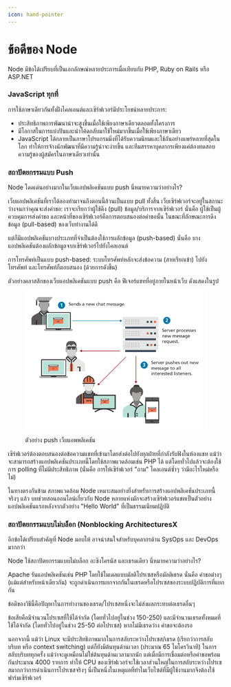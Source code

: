 ```yaml
---
icon: hand-pointer
---
```


# ข้อดีของ Node

Node มีข้อได้เปรียบที่เป็นเอกลักษณ์หลายประการเมื่อเทียบกับ PHP, Ruby on Rails หรือ ASP.NET

### JavaScript ทุกที่

การใช้ภาษาเดียวกันทั้งฝั่งไคลเอนต์และเซิร์ฟเวอร์มีประโยชน์หลายประการ:

* ประสิทธิภาพการพัฒนาน่าจะสูงขึ้นเมื่อใช้เพียงภาษาเดียวตลอดทั้งโครงการ
* มีโอกาสในการแบ่งปันและนำโค้ดกลับมาใช้ใหม่มากขึ้นเมื่อใช้เพียงภาษาเดียว
* JavaScript ได้กลายเป็นภาษาโปรแกรมมิ่งที่ได้รับความนิยมและใช้กันอย่างแพร่หลายที่สุดในโลก ทำให้การจ้างนักพัฒนาที่มีความรู้น่าจะง่ายขึ้น และทีมสรรหาบุคลากรเพียงแค่ต้องทดสอบความรู้ของผู้สมัครในภาษาเดียวเท่านั้น

### สถาปัตยกรรมแบบ Push

Node โดดเด่นอย่างมากในเว็บแอปพลิเคชันแบบ push นี่หมายความว่าอย่างไร?&#x20;

เว็บแอปพลิเคชันที่เราได้ลองทำมาจนถึงตอนนี้ล้วนเป็นแบบ pull ทั้งสิ้น เว็บเซิร์ฟเวอร์จะอยู่ในสถานะว่างจนกว่าคุณจะส่งคำขอ: เราจะเรียกว่าผู้ใช้ดึง (pull) ข้อมูล/บริการจากเซิร์ฟเวอร์ นั่นคือ ผู้ใช้เป็นผู้ควบคุมการส่งคำขอ และหน้าที่ของเซิร์ฟเวอร์คือการตอบสนองต่อคำขอนั้น ในขณะที่ลักษณะการดึงข้อมูล (pull-based) ของเว็บทำงานได้ดี&#x20;

แต่ก็มีแอปพลิเคชันบางประเภทที่จำเป็นต้องใช้การผลักข้อมูล (push-based) นั่นคือ บางแอปพลิเคชันต้องผลักข้อมูลจากเซิร์ฟเวอร์ไปยังไคลเอนต์&#x20;

การโทรศัพท์เป็นแบบ push-based: ระบบโทรศัพท์หลักจะส่งข้อความ (สายเรียกเข้า) ไปยังโทรศัพท์ และโทรศัพท์ก็ตอบสนอง (ด้วยการดังขึ้น)

ตัวอย่างคลาสสิกของเว็บแอปพลิเคชันแบบ push คือ ฟีเจอร์แชทที่อยู่ภายในหน้าเว็บ ดังแสดงในรูป

<figure><img src="../../.gitbook/assets/image.png" alt=""><figcaption><p>ตัวอย่าง push เว็บแอพพลิเคชัน</p></figcaption></figure>

เซิร์ฟเวอร์ต้องตอบสนองต่อข้อความแชทที่เข้ามาโดยส่งต่อไปยังทุกฝ่ายที่กำลังรับฟังในห้องแชท แม้ว่าจะสามารถสร้างแอปพลิเคชันประเภทนี้โดยใช้สภาพแวดล้อมเช่น PHP ได้ แต่โดยทั่วไปแล้วจะต้องใช้การ polling ที่ไม่มีประสิทธิภาพ (นั่นคือ การให้เซิร์ฟเวอร์ "ถาม" ไคลเอนต์ซ้ำๆ ว่ามีอะไรใหม่หรือไม่)&#x20;

ในทางตรงกันข้าม สภาพแวดล้อม Node เหมาะสมอย่างยิ่งสำหรับการสร้างแอปพลิเคชันประเภทนี้ จริงๆ แล้ว บทช่วยสอนออนไลน์เกี่ยวกับ Node หลายแห่งมักจะสร้างเซิร์ฟเวอร์แชทเป็นตัวอย่างแอปพลิเคชันแรกหลังจากตัวอย่าง "Hello World" ที่เป็นธรรมเนียมปฏิบัติ



### สถาปัตยกรรมแบบไม่บล็อก (Nonblocking ArchitecturesX

อีกข้อได้เปรียบสำคัญที่ Node มอบให้ อาจน่าสนใจสำหรับบุคลากรด้าน SysOps และ DevOps มากกว่า&#x20;

Node ใช้สถาปัตยกรรมแบบไม่บล็อก อะซิงโครนัส และเธรดเดียว นี่หมายความว่าอย่างไร?&#x20;

Apache รันแอปพลิเคชันเช่น PHP โดยใช้โมเดลแบบมัลติโปรเซสหรือมัลติเธรด นั่นคือ คำขอต่างๆ (แม้แต่สำหรับหน้าเดียวกัน) จะถูกดำเนินการแยกจากกันในเธรดหรือโปรเซสของระบบปฏิบัติการที่แยกกัน&#x20;

ข้อดีของวิธีนี้คือปัญหาในการทำงานของเธรด/โปรเซสหนึ่งจะไม่ส่งผลกระทบต่อเธรดอื่นๆ&#x20;

ข้อเสียคือมีจำนวนโปรเซสที่ใช้ได้จำกัด (โดยทั่วไปอยู่ในช่วง 150-250) และมีจำนวนเธรดทั้งหมดที่ใช้ได้จำกัด (โดยทั่วไปอยู่ในช่วง 25-50 ต่อโปรเซส) หากไม่มีเธรดว่าง คำขอจะต้องรอ&#x20;

นอกจากนี้ แม้ว่า Linux จะมีประสิทธิภาพมากในการสลับระหว่างโปรเซส/เธรด (เรียกว่าการสลับบริบท หรือ context switching) แต่ก็ยังมีต้นทุนด้านเวลา (ประมาณ 65 ไมโครวินาที) ในการสลับบริบททุกครั้ง แม้ว่าจะดูเหมือนไม่ใช่ต้นทุนด้านเวลามากนัก แต่เมื่อมีการเชื่อมต่อหรือคำขอพร้อมกันประมาณ 4000 รายการ ทำให้ CPU ของเซิร์ฟเวอร์จะใช้เวลาส่วนใหญ่ในการสลับระหว่างโปรเซสมากกว่าการดำเนินการโปรเซสจริงๆ นี่เป็นหนึ่งในเหตุผลที่ทำไมเว็บไซต์ที่มีผู้ใช้งานมากจึงต้องใช้ฟาร์มเซิร์ฟเวอร์



